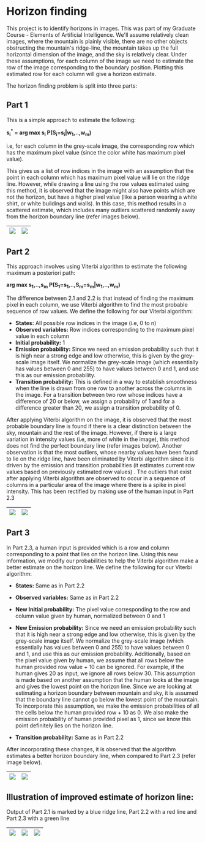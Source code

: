 
# Horizon finding
This project is to identify horizons in images. This was part of my Graduate Course - Elements of Artificial Intelligence. We'll assume relatively clean images, where the mountain is plainly visible, there are no other objects obstructing the mountain's ridge-line, the mountain takes up the full horizontal dimension of the image, and the sky is relatively clear. Under these assumptions, for each column of the image we need to estimate the row of the image corresponding to the boundary position. Plotting this estimated row for each column will give a horizon estimate.

The horizon finding problem is split into three parts:
## Part 1 
This is a simple approach to estimate the following:

<b>s<sub>i</sub><sup>*</sup> = arg max s<sub>i</sub> P(S<sub>i</sub>=s<sub>i</sub>|w<sub>1</sub>,..,w<sub>m</sub>)</b>

i.e, for each column in the grey-scale image, the corresponding row which has the maximum pixel value (since the color white has maximum pixel value). 

This gives us a list of row indices in the image with an assumption that the point in each column which has maximum pixel value will lie on the ridge line. However, while drawing a line using the row values estimated using this method, it is observed that the image might also have points which are not the horizon, but have a higher pixel value (like a person wearing a white shirt, or white buildings and walls). In this case, this method results in a scattered estimate, which includes many outliers scattered randomly away from the horizon boundary line (refer images below).

| ![](https://lh3.googleusercontent.com/5eSuF5XiO7zE91SZTx4bn03Hl9EqRzO_Zbo_GAQvQSYlWjqxKJza5AQRSIb71R427aYSJ1k9_PIgWg)| ![](https://lh3.googleusercontent.com/sDgK-EXaU0ZuTWx-wlfyyPmmTaXTs_S9Rt8gz4Y0h4O86ornj3mZe08qEvrM5qIqfclSfJKLyz0dzA)
|:---:|:---:|

## Part 2 
This approach involves using Viterbi algorithm to estimate the following maximum a posteriori path:

<b>arg max s<sub>1</sub>,..,s<sub>m</sub> P(S<sub>1</sub>=s<sub>1</sub>,..,S<sub>m</sub>=s<sub>m</sub>|w<sub>1</sub>,..,w<sub>m</sub>)</b>

The difference between 2.1 and 2.2 is that instead of finding the maximum pixel in each column, we use Viterbi algorithm to find the most probable sequence of row values. 
We define the following for our Viterbi algorithm:
* <b>States:</b> All possible row indices in the image (i.e, 0 to n)
* <b>Observed variables:</b> Row indices corresponding to the maximum pixel value in each column 
* <b>Initial probability:</b> 1
* <b> Emission probability:</b> Since we need an emission probability such that it is high near a strong edge and low otherwise, this is given by the grey-scale image itself. We normalize the grey-scale image (which essentially has values between 0 and 255) to have values between 0 and 1, and use this as our emission probability. 
* <b>Transition probability:</b> This is defined in a way to establish smoothness when the line is drawn from one row to another across the columns in the image. For a transition between two row whose indices have a difference of 20 or below, we assign a probability of 1 and for a difference greater than 20, we assign a transition probability of 0.  

After applying Viterbi algorithm on the image, it is observed that the most probable boundary line is found if there is a clear distinction between the sky, mountain and the rest of the image. However, if there is a large variation in intensity values (i.e, more of white in the image), this method does not find the perfect boundary line (refer images below). Another observation is that the most outliers, whose nearby values have been found to lie on the ridge line, have been eliminated by Viterbi algorithm since it is driven by the emission and transition probabilities (it estimates current row values based on previously estimated row values) . The outliers that exist after applying Viterbi algorithm are observed to occur in a sequence of columns in a particular area of the image where there is a spike in pixel intensity. This has been rectified by making use of the human input in Part 2.3

| ![](https://lh3.googleusercontent.com/EtuAZlAdwM2Op0SM1HiSX0E30tLy9XY8TSIC35U1di7e1sODpSF5UsbKx6N6gcn8ZWKUJhR6LfRN0A)| ![](https://lh3.googleusercontent.com/WqhGap2X-3mmVnZnTIOwqJxZv4ZFTpOTzVHQhyzBFsI_Ov_FlXRWnQE3QrrB68eNUS-S04OckWxMdw)
|:---:|:---:|


## Part 3 

In Part 2.3, a human input is provided which is a row and column corresponding to a point that lies on the horizon line. Using this new information, we modify our probabilities to help the Viterbi algorithm make a better estimate on the horizon line. 
We define the following for our Viterbi algorithm:
* <b>States:</b> Same as in Part 2.2 
* <b>Observed variables:</b> Same as in Part 2.2 
* <b>New Initial probability:</b> The pixel value corresponding to the row and column value given by human, normalized between 0 and 1
* <b>New Emission probability:</b> Since we need an emission probability such that it is high near a strong edge and low otherwise, this is given by the grey-scale image itself. We normalize the grey-scale image (which essentially has values between 0 and 255) to have values between 0 and 1, and use this as our emission probability. Additionally, based on the pixel value given by human, we assume that all rows below the human provided row value + 10 can be ignored. For example, if the human gives 20 as input, we ignore all rows below 30. This assumption is made based on another assumption that the human looks at the image and gives the lowest point on the horizon line. Since we are looking at estimating a horizon boundary between mountain and sky, it is assumed that the boundary line cannot go below the lowest point of the mountain. To incorporate this assumption, we make the emission probabilities of all the cells below the human provided row + 10 as 0. We also make the emission probability of human provided pixel as 1, since we know this point definitely lies on the horizon line.

* <b>Transition probability:</b> Same as in Part 2.2

After incorporating these changes, it is observed that the algorithm estimates a better horizon boundary line, when compared to Part 2.3 (refer image below).

| ![](https://lh3.googleusercontent.com/ZmhgWz0IzHgJ0lMzuiyHPXAlbn4qWDtenNTII98j_fHJ2glMBSEFC0SXI51AEs5JR54xaWxKWfz1dg)| ![](https://lh3.googleusercontent.com/k6yT-UKte28mnsJQ75kvbUychPnOjxzjhV-nHCbp-XjbCMBquy4pjD0qfwe9XPH36vQcuxRoXnhQDg)
|:---:|:---:|

## Illustration of improved estimate of horizon line:
Output of Part 2.1 is marked by a blue ridge line, Part 2.2 with a red line and Part 2.3 with a green line

| ![](https://lh3.googleusercontent.com/XqytJyCapBNIyJfFnXhdzaN-vPaT4uNfp3aItWgaiig8uAmt3IHCDPN0g4dvT8t_db1_DnhXuPz7sA) | ![](https://lh3.googleusercontent.com/NyQbt70ns74VLP-PBVCikHM-qzFIl6F05-CQ38W1HNM_5I8wsWL9ro1Wn7biFCH8FmQSa1paO8FoyA) | ![](https://lh3.googleusercontent.com/O4W-9fGoRmP9cd6dax15jsepcMny2N9pZfuSwlE8u13Az-N6W6vAm68_e6SAwZxvC0RWNaN8WQ8Cbg)|
|:---:|:---:|:---:|
